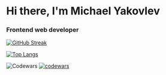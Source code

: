 # Hi there, I'm Michael Yakovlev
### Frontend web developer

[![GitHub Streak](https://github-readme-streak-stats.herokuapp.com/?user=kvadrofilii)](https://git.io/streak-stats)

[![Top Langs](https://github-readme-stats.vercel.app/api/top-langs/?username=kvadrofilii&layout=compact)](https://github.com/kvadrofilii/github-readme-stats)

![Codewars](https://github.r2v.ch/codewars?user=USERNAME&name=true)
[![codewars](https://www.codewars.com/users/username/badges/large)](https://www.codewars.com/users/kvadrofilii)

